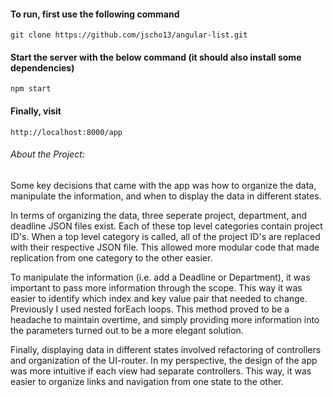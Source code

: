#### To run, first use the following command

`git clone https://github.com/jscho13/angular-list.git`

#### Start the server with the below command (it should also install some dependencies)

`npm start`

#### Finally, visit

`http://localhost:8000/app`

###### About the Project:

Some key decisions that came with the app was how to organize the data, manipulate the information, and when to display the data in different states.

In terms of organizing the data, three seperate project, department, and deadline JSON files exist. Each of these top level categories contain project ID's. When a top level category is called, all of the project ID's are replaced with their respective JSON file. This allowed more modular code that made replication from one category to the other easier.

To manipulate the information (i.e. add a Deadline or Department), it was important to pass more information through the scope. This way it was easier to identify which index and key value pair that needed to change. Previously I used nested forEach loops. This method proved to be a headache to maintain overtime, and simply providing more information into the parameters turned out to be a more elegant solution.

Finally, displaying data in different states involved refactoring of controllers and organization of the UI-router. In my perspective, the design of the app was more intuitive if each view had separate controllers. This way, it was easier to organize links and navigation from one state to the other.
